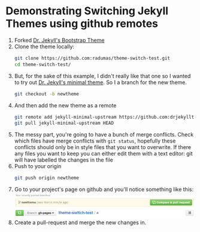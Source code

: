 # Demonstrating Switching Jekyll Themes using github remotes

1. Forked [Dr. Jekyll's Bootstrap Theme](https://github.com/drjekyllthemes/jekyll-bootstrap-theme)
2. Clone the theme locally:  
    ```bash  
    git clone https://github.com:radumas/theme-switch-test.git  
    cd theme-switch-test/  
    ```
3. But, for the sake of this example, I didn't really like that one so I wanted to try out [Dr. Jekyll's minimal theme](https://github.com/drjekyllthemes/jekyll-minimal-theme). So I a branch for the new theme.  
    ```bash  
    git checkout -b newtheme  
    ```  
4. And then add the new theme as a remote  
    ```bash  
    git remote add jekyll-minimal-upstream https://github.com:drjekyllthemes/jekyll-minimal-theme.git  
    git pull jekyll-minimal-upstream HEAD  
    ```  
5. The messy part, you're going to have a bunch of merge conflicts. Check which files have merge conflicts with `git status`, hopefully these conflicts should only be in style files that you want to overwrite. If there any files you want to keep you can either edit them with a text editor: git will have labelled the changes in the file  
6. Push to your origin  
    ```bash  
    git push origin newtheme  
    ```
7. Go to your project's page on github and you'll notice something like this:  
   ![](/images/Selection_004.png)
8. Create a pull-request and merge the new changes in.  
 
